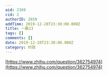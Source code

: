 ```yaml
---
aid: 2369
cid: 2
authorID: 2859
addTime: 2019-12-28T23:30:00.000Z
title: ～鹏13
tags: []
comments: []
date: 2019-12-28T23:30:00.000Z
category: 时政
---
```


[https://www.zhihu.com/question/362754974](https://www.zhihu.com/question/362754974)
